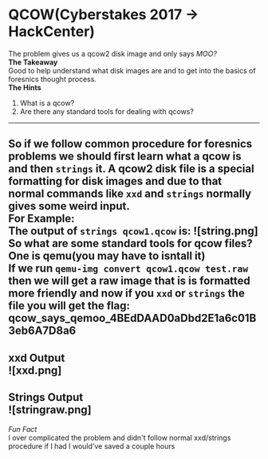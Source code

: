 # QCOW(Cyberstakes 2017 -> HackCenter)
The problem gives us a qcow2 disk image and only says *MOO?* <br />
**The Takeaway**<br />
Good to help understand what disk images are and to get into the basics of foresnics thought process.<br />
**The Hints**<br />
1. What is a qcow?
2. Are there any standard tools for dealing with qcows?
---
So if we follow common procedure for foresnics problems we should first learn what a qcow is and then `strings` it.
A qcow2 disk file is a special formatting for disk images and due to that normal commands like `xxd` and `strings` normally
gives some weird input.<br />
**For Example:**<br />
The output of `strings qcow1.qcow` is:
![string.png]
So what are some standard tools for qcow files? One is qemu(you may have to isntall it)<br />
If we run `qemu-img convert qcow1.qcow test.raw` then we will get a raw image that is is formatted more friendly and now
if you `xxd` or `strings` the file you will get the flag: **qcow_says_qemoo_4BEdDAAD0aDbd2E1a6c01B3eb6A7D8a6**
---
**xxd Output**<br />
![xxd.png]
---
**Strings Output**<br />
![stringraw.png]
<br />
---
*Fun Fact*<br />
I over complicated the problem and didn't follow normal xxd/strings procedure if I had I would've saved a couple hours
